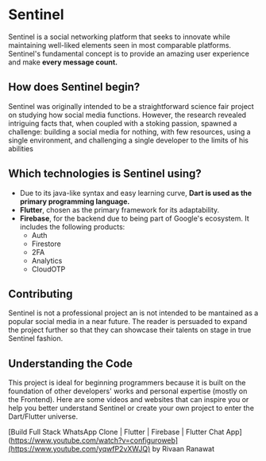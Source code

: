 # Sentinel

Sentinel is a social networking platform that seeks to innovate while maintaining well-liked elements seen in most comparable platforms. Sentinel's fundamental concept is to provide an amazing user experience and make **every message count.** 

## How does Sentinel begin?

Sentinel was originally intended to be a straightforward science fair project on studying how social media functions. However, the research revealed intriguing facts that, when coupled with a stoking passion, spawned a challenge: building a social media for nothing, with few resources, using a single environment, and challenging a single developer to the limits of his abilities

## Which technologies is Sentinel using?

- Due to its java-like syntax and easy learning curve, **Dart is used as the primary programming language.**
- **Flutter**, chosen as the primary framework for its adaptability.
- **Firebase**, for the backend due to being part of Google's ecosystem. It includes the following products:
  - Auth
  - Firestore
  - 2FA
  - Analytics
  - CloudOTP

## Contributing

Sentinel is not a professional project an is not intended to be mantained as a popular social media in a near future. The reader is persuaded to expand the project further so that they can showcase their talents on stage in true Sentinel fashion.

## Understanding the Code

This project is ideal for beginning programmers because it is built on the foundation of other developers' works and personal expertise (mostly on the Frontend). Here are some videos and websites that can inspire you or help you better understand Sentinel or create your own project to enter the Dart/Flutter universe. 

[Build Full Stack WhatsApp Clone | Flutter | Firebase | Flutter Chat App](https://www.youtube.com/watch?v=configuroweb](https://www.youtube.com/yqwfP2vXWJQ) by Rivaan Ranawat
